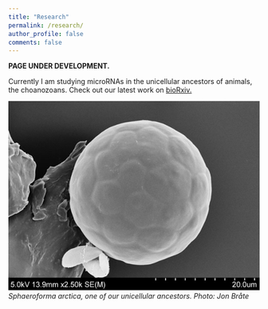 ```yaml
---
title: "Research"
permalink: /research/
author_profile: false
comments: false
---
```


**PAGE UNDER DEVELOPMENT.**

Currently I am studying microRNAs in the unicellular ancestors of animals, the choanozoans. Check out our latest work on [bioRxiv.](http://biorxiv.org/content/early/2016/10/01/076190)

![S. arctica][1]  
*Sphaeroforma arctica, one of our unicellular ancestors. Photo: Jon Bråte*

[1]: /assets/images/research/Sphearoforma_Arctica_q22.jpg
